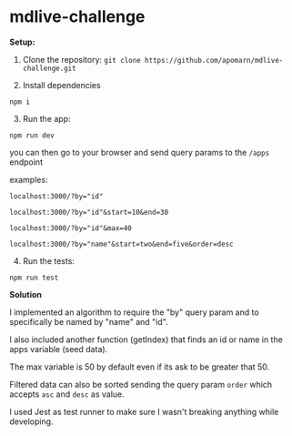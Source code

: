 # mdlive-challenge

**Setup:**

1. Clone the repository:
`git clone https://github.com/apomarn/mdlive-challenge.git`

2. Install dependencies
```
npm i
```


3. Run the app: 
```
npm run dev
```

you can then go to your browser and send query params to the `/apps` endpoint

examples:

`localhost:3000/?by="id"`

`localhost:3000/?by="id"&start=10&end=30`

`localhost:3000/?by="id"&max=40`

`localhost:3000/?by="name"&start=two&end=five&order=desc`


4. Run the tests:
```
npm run test
```

**Solution**

I implemented an algorithm to require the "by" query param and to specifically be named by "name" and "id".

I also included another function (getIndex) that finds an id or name in the apps variable (seed data).

The max variable is 50 by default even if its ask to be greater that 50.

Filtered data can also be sorted sending the query param `order` which accepts `asc` and `desc` as value.

I used Jest as test runner to make sure I wasn't breaking anything while developing.
